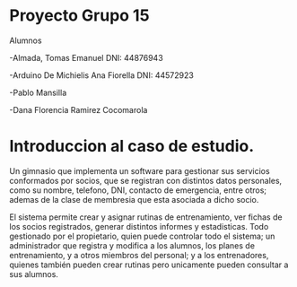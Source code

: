 # Proyecto Grupo 15

Alumnos 

-Almada, Tomas Emanuel         DNI: 44876943

-Arduino De Michielis Ana Fiorella      DNI: 44572923

-Pablo Mansilla

-Dana Florencia Ramirez Cocomarola


# Introduccion al caso de estudio.

Un gimnasio que implementa un software para gestionar sus servicios conformados por socios, que se registran con distintos datos personales, como su nombre, telefono, DNI, contacto de emergencia, entre otros; ademas de la clase de membresia que esta asociada a dicho socio.

El sistema permite crear y asignar rutinas de entrenamiento, ver fichas de los socios registrados, generar distintos informes y estadisticas. Todo gestionado por el propietario, quien puede controlar todo el sistema; un administrador que registra y modifica a los alumnos, los planes de entrenamiento, y a otros miembros del personal; y a los entrenadores, quienes también pueden crear rutinas pero unicamente pueden consultar a sus alumnos.


